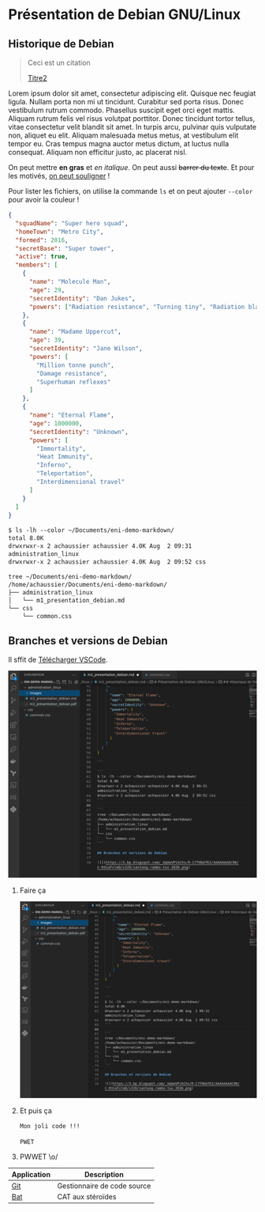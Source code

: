 <link rel="stylesheet" href="../css/common.css">

# Présentation de Debian GNU/Linux

## Historique de Debian

> Ceci est un citation
> 
> [Titre2](#branches-et-versions-de-debian)

<span class="blueText">
Lorem ipsum dolor sit amet, consectetur adipiscing elit. Quisque nec feugiat ligula. Nullam porta non mi ut tincidunt. Curabitur sed porta risus. Donec vestibulum rutrum commodo. Phasellus suscipit eget orci eget mattis. Aliquam rutrum felis vel risus volutpat porttitor. Donec tincidunt tortor tellus, vitae consectetur velit blandit sit amet. In turpis arcu, pulvinar quis vulputate non, aliquet eu elit. Aliquam malesuada metus metus, at vestibulum elit tempor eu. Cras tempus magna auctor metus dictum, at luctus nulla consequat. Aliquam non efficitur justo, ac placerat nisl.
</span>

On peut mettre **en gras** et *en italique*. On peut aussi ~~barrer du texte~~. Et pour les motivés, <span style="text-decoration: underline;">on peut souligner</span> !

<span>

Pour lister les fichiers, on utilise la commande `ls` et on peut ajouter `--color` pour avoir la couleur !

```json
{
  "squadName": "Super hero squad",
  "homeTown": "Metro City",
  "formed": 2016,
  "secretBase": "Super tower",
  "active": true,
  "members": [
    {
      "name": "Molecule Man",
      "age": 29,
      "secretIdentity": "Dan Jukes",
      "powers": ["Radiation resistance", "Turning tiny", "Radiation blast"]
    },
    {
      "name": "Madame Uppercut",
      "age": 39,
      "secretIdentity": "Jane Wilson",
      "powers": [
        "Million tonne punch",
        "Damage resistance",
        "Superhuman reflexes"
      ]
    },
    {
      "name": "Eternal Flame",
      "age": 1000000,
      "secretIdentity": "Unknown",
      "powers": [
        "Immortality",
        "Heat Immunity",
        "Inferno",
        "Teleportation",
        "Interdimensional travel"
      ]
    }
  ]
}

```

```
$ ls -lh --color ~/Documents/eni-demo-markdown/
total 8.0K
drwxrwxr-x 2 achaussier achaussier 4.0K Aug  2 09:31 administration_linux
drwxrwxr-x 2 achaussier achaussier 4.0K Aug  2 09:52 css
```

```
tree ~/Documents/eni-demo-markdown/
/home/achaussier/Documents/eni-demo-markdown/
├── administration_linux
│   └── m1_presentation_debian.md
└── css
    └── common.css
```

## Branches et versions de Debian



Il sffit de [Télécharger VSCode](https://code.visualstudio.com/).

![](./images/vscode.png)

1. Faire ça

    ![](./images/vscode.png)

2. Et puis ça

    ```
    Mon joli code !!!
    
    PWET
    ```

3. PWWET \o/


| Application | Description |
| --- | --- |
| [Git](https://git-scm.com/) | Gestionnaire de code source |
| [Bat](https://github.com/sharkdp/bat) | CAT aux stéroïdes |